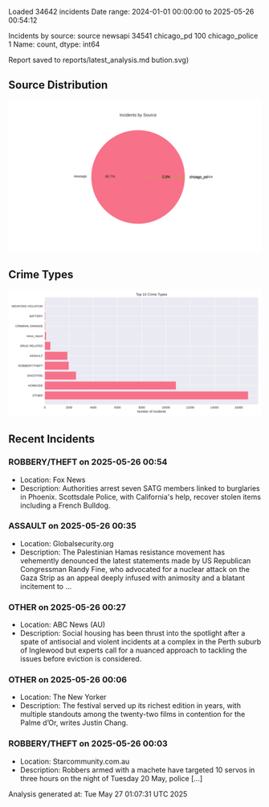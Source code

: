 
Loaded 34642 incidents
Date range: 2024-01-01 00:00:00 to 2025-05-26 00:54:12

Incidents by source:
source
newsapi           34541
chicago_pd          100
chicago_police        1
Name: count, dtype: int64

Report saved to reports/latest_analysis.md
bution.svg)

## Source Distribution
![Source Distribution](images/source_distribution.svg)

## Crime Types
![Crime Types](images/crime_types.svg)

## Recent Incidents

### ROBBERY/THEFT on 2025-05-26 00:54
- Location: Fox News
- Description: Authorities arrest seven SATG members linked to burglaries in Phoenix. Scottsdale Police, with California's help, recover stolen items including a French Bulldog.


### ASSAULT on 2025-05-26 00:35
- Location: Globalsecurity.org
- Description: The Palestinian Hamas resistance movement has vehemently denounced the latest statements made by US Republican Congressman Randy Fine, who advocated for a nuclear attack on the Gaza Strip as an appeal deeply infused with animosity and a blatant incitement to …


### OTHER on 2025-05-26 00:27
- Location: ABC News (AU)
- Description: Social housing has been thrust into the spotlight after a spate of antisocial and violent incidents at a complex in the Perth suburb of Inglewood but experts call for a nuanced approach to tackling the issues before eviction is considered.


### OTHER on 2025-05-26 00:06
- Location: The New Yorker
- Description: The festival served up its richest edition in years, with multiple standouts among the twenty-two films in contention for the Palme d’Or, writes Justin Chang.


### ROBBERY/THEFT on 2025-05-26 00:03
- Location: Starcommunity.com.au
- Description: Robbers armed with a machete have targeted 10 servos in three hours on the night of Tuesday 20 May, police […]

Analysis generated at: Tue May 27 01:07:31 UTC 2025
